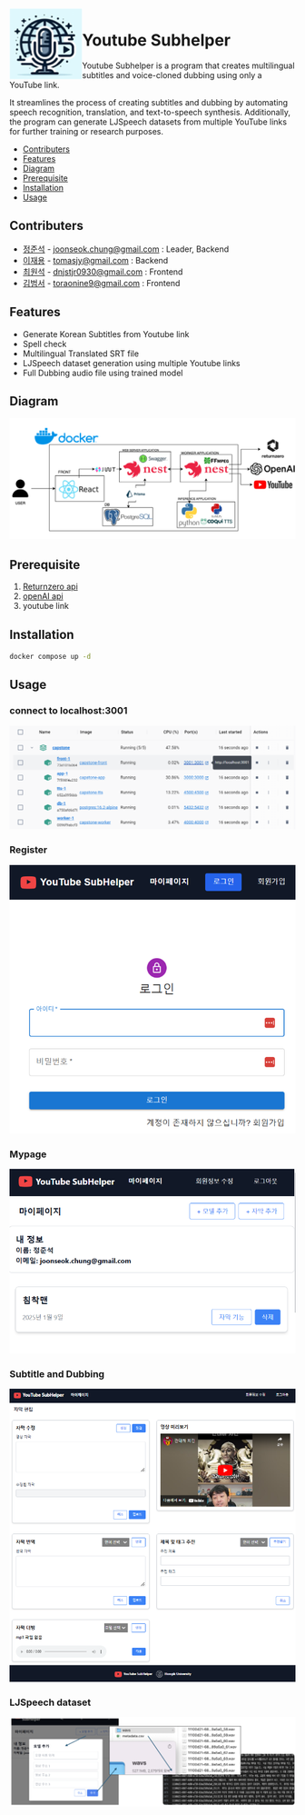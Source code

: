 <img width="128px" src="https://github.com/chungJS/youtubeSubhelper/raw/main/img/logo.png" alt="Logo" align="left" />

# Youtube Subhelper

Youtube Subhelper is a program that creates multilingual subtitles and voice-cloned dubbing using only a YouTube link.

It streamlines the process of creating subtitles and dubbing by automating speech recognition, translation, and text-to-speech synthesis. Additionally, the program can generate LJSpeech datasets from multiple YouTube links for further training or research purposes.

<!-- vim-markdown-toc GFM -->

- [Contributers](#Contributers)
- [Features](#Features)
- [Diagram](#Diagram)
- [Prerequisite](#Prerequisite)
- [Installation](#Installation)
- [Usage](#Usage)

<!-- vim-markdown-toc -->

## Contributers

- [정준석](https://github.com/chungJS) - joonseok.chung@gmail.com : Leader, Backend
- [이재용](https://github.com/ljy-27) - tomasjy@gmail.com : Backend
- [최원석](https://github.com/dnjstjr0930) - dnjstjr0930@gmail.com : Frontend
- [김범서](https://github.com/bumseokim) - toraonine9@gmail.com : Frontend

## Features

- Generate Korean Subtitles from Youtube link
- Spell check
- Multilingual Translated SRT file
- LJSpeech dataset generation using multiple Youtube links
- Full Dubbing audio file using trained model

## Diagram

![diagram](https://github.com/chungJS/youtubeSubhelper/raw/main/img/diagram.png)

## Prerequisite

1. [Returnzero api](https://developers.rtzr.ai/)
2. [openAI api](https://platform.openai.com/docs/overview)
3. youtube link

## Installation

```sh
docker compose up -d
```

## Usage

### connect to localhost:3001

![3001](https://github.com/chungJS/youtubeSubhelper/raw/main/img/connect3001.PNG)

### Register

![login](https://github.com/chungJS/youtubeSubhelper/raw/main/img/login.PNG)

### Mypage

![mypage](https://github.com/chungJS/youtubeSubhelper/raw/main/img/mypage.PNG)

### Subtitle and Dubbing

![subdub](https://github.com/chungJS/youtubeSubhelper/raw/main/img/subdub.PNG)

### LJSpeech dataset

![ljspeech](https://github.com/chungJS/youtubeSubhelper/raw/main/img/ljspeech.png)
